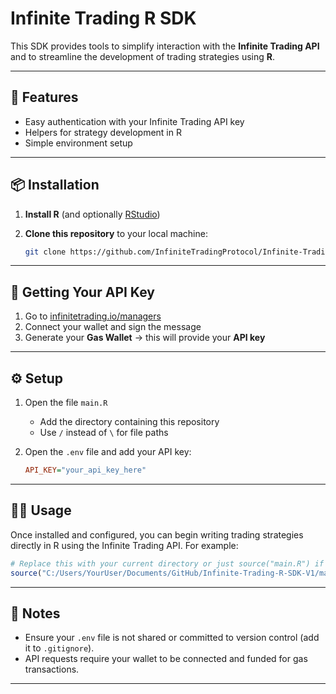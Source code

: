 # Infinite Trading R SDK

This SDK provides tools to simplify interaction with the **Infinite Trading API** and to streamline the development of trading strategies using **R**.

---

## 🚀 Features

* Easy authentication with your Infinite Trading API key
* Helpers for strategy development in R
* Simple environment setup

---

## 📦 Installation

1. **Install R** (and optionally [RStudio](https://posit.co/download/rstudio/))
2. **Clone this repository** to your local machine:

   ```bash
   git clone https://github.com/InfiniteTradingProtocol/Infinite-Trading-R-SDK-v1.git
   ```

---

## 🔑 Getting Your API Key

1. Go to [infinitetrading.io/managers](https://infinitetrading.io/managers)
2. Connect your wallet and sign the message
3. Generate your **Gas Wallet** → this will provide your **API key**

---

## ⚙️ Setup

1. Open the file `main.R`

   * Add the directory containing this repository
   * Use `/` instead of `\` for file paths

2. Open the `.env` file and add your API key:

   ```ini
   API_KEY="your_api_key_here"
   ```

---

## 🧑‍💻 Usage

Once installed and configured, you can begin writing trading strategies directly in R using the Infinite Trading API.
For example:

```r
# Replace this with your current directory or just source("main.R") if you set on R-Studio the working directory as the repository folder.
source("C:/Users/YourUser/Documents/GitHub/Infinite-Trading-R-SDK-V1/main.R")


```

---

## 📝 Notes

* Ensure your `.env` file is not shared or committed to version control (add it to `.gitignore`).
* API requests require your wallet to be connected and funded for gas transactions.

---


